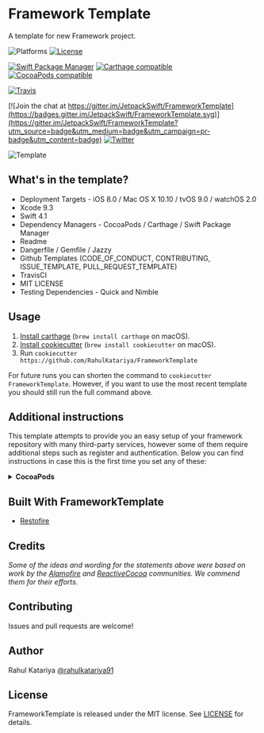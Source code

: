 # Framework Template

A template for new Framework project.

![Platforms](https://img.shields.io/cocoapods/p/Restofire.svg)
[![License](https://img.shields.io/cocoapods/l/Restofire.svg)](https://raw.githubusercontent.com/JetpackSwift/FrameworkTemplate/master/LICENSE)

[![Swift Package Manager](https://img.shields.io/badge/Swift%20Package%20Manager-compatible-brightgreen.svg)](https://github.com/apple/swift-package-manager)
[![Carthage compatible](https://img.shields.io/badge/Carthage-compatible-4BC51D.svg?style=flat)](https://github.com/Carthage/Carthage)
[![CocoaPods compatible](https://img.shields.io/badge/CocoaPods-compatible-4BC51D.svg?style=flat)](https://github.com/CocoaPods/CocoaPods)

[![Travis](https://img.shields.io/travis/JetpackSwift/FrameworkTemplate/master.svg)](https://travis-ci.org/JetpackSwift/FrameworkTemplate/branches)

[![Join the chat at https://gitter.im/JetpackSwift/FrameworkTemplate](https://badges.gitter.im/JetpackSwift/FrameworkTemplate.svg)](https://gitter.im/JetpackSwift/FrameworkTemplate?utm_source=badge&utm_medium=badge&utm_campaign=pr-badge&utm_content=badge)
[![Twitter](https://img.shields.io/twitter/follow/rahulkatariya91.svg?style=social&label=Follow)](https://twitter.com/rahulkatariya91)

![Template](Assets/Restofire.png)

## What's in the template?

- Deployment Targets - iOS 8.0 / Mac OS X 10.10 / tvOS 9.0 / watchOS 2.0
- Xcode 9.3
- Swift 4.1
- Dependency Managers - CocoaPods / Carthage / Swift Package Manager
- Readme
- Dangerfile / Gemfile / Jazzy
- Github Templates (CODE_OF_CONDUCT, CONTRIBUTING, ISSUE_TEMPLATE, PULL_REQUEST_TEMPLATE)
- TravisCI
- MIT LICENSE
- Testing Dependencies - Quick and Nimble

## Usage


1. [Install carthage][carthage] (`brew install carthage` on
   macOS).
2. [Install cookiecutter][cookiecutter] (`brew install cookiecutter` on
   macOS).
3. Run `cookiecutter https://github.com/RahulKatariya/FrameworkTemplate`

[carthage]: https://github.com/Carthage/Carthage
[cookiecutter]: http://cookiecutter.readthedocs.org/en/latest/installation.html

For future runs you can shorten the command to `cookiecutter FrameworkTemplate`.
However, if you want to use the most recent template you should still run the full command above.

## Additional instructions

This template attempts to provide you an easy setup of your framework repository with many third-party services, however some of them require additional steps such as register and authentication. Below you can find instructions in case this is the first time you set any of these:

<details>
  <summary><strong>CocoaPods</strong></summary>

If this is the first time submitting to CocoaPods a framework named like yours, you need to register your e-mail to CocoaPods system in order to receive owner access to it. You can do so using the following command:

```bash
$ pod trunk register your@email.com --description='My Mac'
```

Make sure to replace `your@email.com` by a valid email since the next step is to access a verification link that CocoaPods is going to send to that address.

The register process will install a token to your machine which can be read with the following command:

```bash
$ grep -A2 'trunk.cocoapods.org' ~/.netrc
machine trunk.cocoapods.org
  login your@email.com
  password ef9bb4c41a4459ba92645a85b3c9cd88
```

If you're using this template, the CocoaPods deploy commands are already in your `.travis.yml` file, so all you need now is to make sure the Travis CI machines are able to use that token. In order to do it securely, we recommend to do it by setting an environment variable and not allowing its value to be displayed in build logs.

In your repository build settings on Travis, add an environment variable named `COCOAPODS_TRUNK_TOKEN` with value `ef9bb4c41a4459ba92645a85b3c9cd88` - replacing this value by the password you've obtained from `~/.netrc`

References:

- [Automated CocoaPod releases with CI](https://fuller.li/posts/automated-cocoapods-releases-with-ci/)
- [Publishing to CocoaPods from Travis](https://stackoverflow.com/questions/26382002/publishing-to-cocoapods-from-travis)

</details>

## Built With FrameworkTemplate

- [Restofire](http://github.com/Restofire/Restofire)

## Credits

*Some of the ideas and wording for the statements above were based on work by the [Alamofire](https://github.com/Alamofire/Alamofire) and [ReactiveCocoa](https://github.com/ReactiveCocoa/ReactiveCocoa) communities. We commend them for their efforts.*

## Contributing

Issues and pull requests are welcome!

## Author

Rahul Katariya [@rahulkatariya91](https://twitter.com/rahulkatariya91)

## License

FrameworkTemplate is released under the MIT license. See [LICENSE](https://github.com/RahulKatariya/FrameworkTemplate/blob/master/LICENSE) for details.
